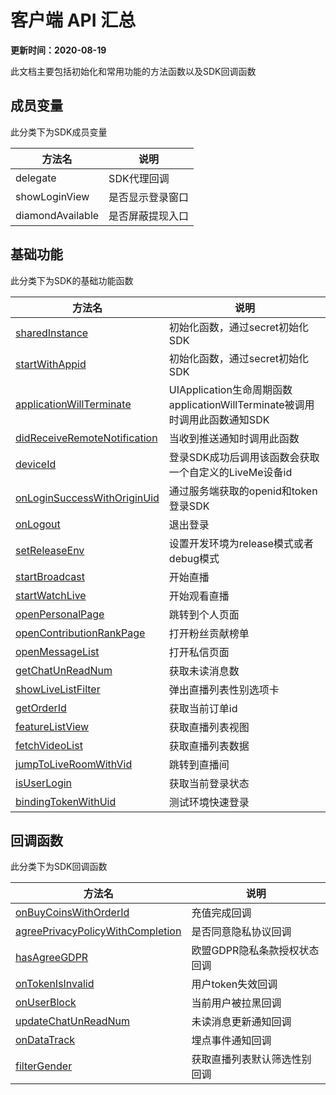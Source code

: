 # 客户端 API 汇总

**更新时间：2020-08-19**

此文档主要包括初始化和常用功能的方法函数以及SDK回调函数

## 成员变量

此分类下为SDK成员变量

| 方法名           | 说明             |
| ---------------- | ---------------- |
| delegate         | SDK代理回调      |
| showLoginView    | 是否显示登录窗口 |
| diamondAvailable | 是否屏蔽提现入口 |

## 基础功能

此分类下为SDK的基础功能函数

| 方法名                           | 说明                                                         |
| -------------------------------- | ------------------------------------------------------------ |
| [sharedInstance](https://dl.linkv.io/static/iOS/LiveMe/api/Classes/LiveMeSDK.html#//api/name/sharedInstance)              | 初始化函数，通过secret初始化SDK                              |
| [startWithAppid](https://dl.linkv.io/static/iOS/LiveMe/api/Classes/LiveMeSDK.html#//api/name/startWithAppid:secret:)              | 初始化函数，通过secret初始化SDK                              |
| [applicationWillTerminate](https://dl.linkv.io/static/iOS/LiveMe/api/Classes/LiveMeSDK.html#//api/name/applicationWillTerminate:)     | UIApplication生命周期函数applicationWillTerminate被调用时调用此函数通知SDK |
| [didReceiveRemoteNotification](https://dl.linkv.io/static/iOS/LiveMe/api/Classes/LiveMeSDK.html#//api/name/didReceiveRemoteNotification:) | 当收到推送通知时调用此函数                                   |
| [deviceId](https://dl.linkv.io/static/iOS/LiveMe/api/Classes/LiveMeSDK.html#//api/name/deviceId)                     | 登录SDK成功后调用该函数会获取一个自定义的LiveMe设备id        |
| [onLoginSuccessWithOriginUid](https://dl.linkv.io/static/iOS/LiveMe/api/Classes/LiveMeSDK.html#//api/name/onLoginSuccessWithOriginUid:uid:token:)  | 通过服务端获取的openid和token登录SDK                         |
| [onLogout](https://dl.linkv.io/static/iOS/LiveMe/api/Classes/LiveMeSDK.html#//api/name/onLogout)                     | 退出登录                                                     |
| [setReleaseEnv](https://dl.linkv.io/static/iOS/LiveMe/api/Classes/LiveMeSDK.html#//api/name/setReleaseEnv:)                | 设置开发环境为release模式或者debug模式                       |
| [startBroadcast](https://dl.linkv.io/static/iOS/LiveMe/api/Classes/LiveMeSDK.html#//api/name/startBroadcast)               | 开始直播                                                     |
| [startWatchLive](https://dl.linkv.io/static/iOS/LiveMe/api/Classes/LiveMeSDK.html#//api/name/startWatchLive:)               | 开始观看直播                                                 |
| [openPersonalPage](https://dl.linkv.io/static/iOS/LiveMe/api/Classes/LiveMeSDK.html#//api/name/openPersonalPage)             | 跳转到个人页面                                               |
| [openContributionRankPage](https://dl.linkv.io/static/iOS/LiveMe/api/Classes/LiveMeSDK.html#//api/name/openContributionRankPage)     | 打开粉丝贡献榜单                                             |
| [openMessageList](https://dl.linkv.io/static/iOS/LiveMe/api/Classes/LiveMeSDK.html#//api/name/openMessageList)              | 打开私信页面                                                 |
| [getChatUnReadNum](https://dl.linkv.io/static/iOS/LiveMe/api/Classes/LiveMeSDK.html#//api/name/getChatUnReadNum)             | 获取未读消息数                                               |
| [showLiveListFilter](https://dl.linkv.io/static/iOS/LiveMe/api/Classes/LiveMeSDK.html#//api/name/showLiveListFilter)           | 弹出直播列表性别选项卡                                       |
| [getOrderId](https://dl.linkv.io/static/iOS/LiveMe/api/Classes/LiveMeSDK.html#//api/name/getOrderId:)                   | 获取当前订单id                                               |
| [featureListView](https://dl.linkv.io/static/iOS/LiveMe/api/Classes/LiveMeSDK.html#//api/name/featureListView)               | 获取直播列表视图                                                 |
| [fetchVideoList](https://dl.linkv.io/static/iOS/LiveMe/api/Classes/LiveMeSDK.html#//api/name/fetchVideoList:gender:page:complete:)               | 获取直播列表数据                                                 |
| [jumpToLiveRoomWithVid](https://dl.linkv.io/static/iOS/LiveMe/api/Classes/LiveMeSDK.html#//api/name/jumpToLiveRoomWithVid:)        | 跳转到直播间                                                 |
| [isUserLogin](https://dl.linkv.io/static/iOS/LiveMe/api/Classes/LiveMeSDK.html#//api/name/isUserLogin)                  | 获取当前登录状态                                             |
| [bindingTokenWithUid](https://dl.linkv.io/static/iOS/LiveMe/api/Classes/LiveMeSDK.html#//api/name/bindingTokenWithUid:userName:compel)                  | 测试环境快速登录                                             |

## 回调函数

此分类下为SDK回调函数

| 方法名                               | 说明                         |
| ------------------------------------ | ---------------------------- |
| [onBuyCoinsWithOrderId](https://dl.linkv.io/static/iOS/LiveMe/api/Protocols/LiveMeSDKDelegate.html#//api/name/onBuyCoinsWithOrderId:source:completion:)            | 充值完成回调                 |
| [agreePrivacyPolicyWithCompletion](https://dl.linkv.io/static/iOS/LiveMe/api/Protocols/LiveMeSDKDelegate.html#//api/name/agreePrivacyPolicyWithCompletion:) | 是否同意隐私协议回调         |
| [hasAgreeGDPR](https://dl.linkv.io/static/iOS/LiveMe/api/Protocols/LiveMeSDKDelegate.html#//api/name/hasAgreeGDPR)                     | 欧盟GDPR隐私条款授权状态回调 |
| [onTokenIsInvalid](https://dl.linkv.io/static/iOS/LiveMe/api/Protocols/LiveMeSDKDelegate.html#//api/name/onTokenIsInvalid:)                 | 用户token失效回调            |
| [onUserBlock](https://dl.linkv.io/static/iOS/LiveMe/api/Protocols/LiveMeSDKDelegate.html#//api/name/onUserBlock)                      | 当前用户被拉黑回调           |
| [updateChatUnReadNum](https://dl.linkv.io/static/iOS/LiveMe/api/Protocols/LiveMeSDKDelegate.html#//api/name/updateChatUnReadNum:)              | 未读消息更新通知回调         |
| [onDataTrack](https://dl.linkv.io/static/iOS/LiveMe/api/Protocols/LiveMeSDKDelegate.html#//api/name/onDataTrack:)              | 埋点事件通知回调         |
| [filterGender](https://dl.linkv.io/static/iOS/LiveMe/api/Protocols/LiveMeSDKDelegate.html#//api/name/filterGender)                     | 获取直播列表默认筛选性别回调   |

